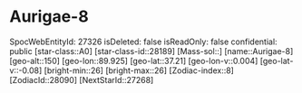 ﻿---
location: [37.21,89.925,150]
type: Station
tags:
- astro/Star

---

# Aurigae-8

SpocWebEntityId: 27326
isDeleted: false
isReadOnly: false
confidential: public
[star-class::A0]
[star-class-id::28189]
[Mass-sol::]
[name::Aurigae-8]
[geo-alt::150]
[geo-lon::89.925]
[geo-lat::37.21]
[geo-lon-v::0.004]
[geo-lat-v::-0.08]
[bright-min::26]
[bright-max::26]
[Zodiac-index::8]
[ZodiacId::28090]
[NextStarId::27268]

